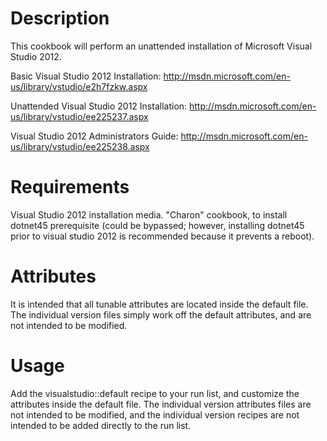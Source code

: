 Description
===========

This cookbook will perform an unattended installation of Microsoft Visual Studio 2012.

Basic Visual Studio 2012 Installation:
http://msdn.microsoft.com/en-us/library/vstudio/e2h7fzkw.aspx

Unattended Visual Studio 2012 Installation:
http://msdn.microsoft.com/en-us/library/vstudio/ee225237.aspx

Visual Studio 2012 Administrators Guide:
http://msdn.microsoft.com/en-us/library/vstudio/ee225238.aspx

Requirements
============

Visual Studio 2012 installation media.  "Charon" cookbook, to install dotnet45 prerequisite (could be bypassed; however, installing dotnet45 prior to visual studio 2012 is recommended because it prevents a reboot).

Attributes
==========

It is intended that all tunable attributes are located inside the default file.  The individual version files simply work off the default attributes, and are not intended to be modified.

Usage
=====

Add the visualstudio::default recipe to your run list, and customize the attributes inside the default file.  The individual version attributes files are not intended to be modified, and the individual version recipes are not intended to be added directly to the run list.